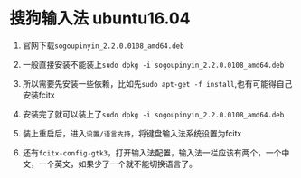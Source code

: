 # 搜狗输入法 ubuntu16.04
1. 官网下载`sogoupinyin_2.2.0.0108_amd64.deb`

2. 一般直接安装不能装上`sudo dpkg -i sogoupinyin_2.2.0.0108_amd64.deb`

3. 所以需要先安装一些依赖，比如先`sudo apt-get -f install`,也有可能得自己安装fcitx

4. 安装完了就可以装上了`sudo dpkg -i sogoupinyin_2.2.0.0108_amd64.deb`

5. 装上重启后，进入`设置/语言支持`，将键盘输入法系统设置为fcitx

6. 还有`fcitx-config-gtk3`，打开输入法配置，输入法一栏应该有两个，一个中文，一个英文，如果少了一个就不能切换语言了。

